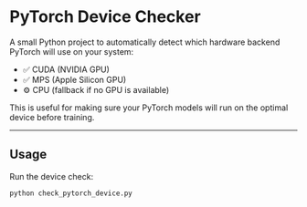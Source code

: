 # PyTorch Device Checker

A small Python project to automatically detect which hardware backend PyTorch will use on your system:

- ✅ CUDA (NVIDIA GPU)
- ✅ MPS (Apple Silicon GPU)
- ⚙️ CPU (fallback if no GPU is available)

This is useful for making sure your PyTorch models will run on the optimal device before training.

---

## Usage

Run the device check:

```bash
python check_pytorch_device.py
```
